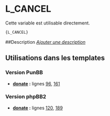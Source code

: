 # L_CANCEL


Cette variable est utilisable directement.

```html
{L_CANCEL}
```

##Description
[*Ajouter une description*](https://fa-tvars.appspot.com/var/L_CANCEL)

## Utilisations dans les templates

### Version PunBB
* __[donate](../tpl/var/punbb/donate.md#readme) :__ lignes [96](../tpl/src/punbb/donate.tpl#L96), [161](../tpl/src/punbb/donate.tpl#L161)

### Version phpBB2
* __[donate](../tpl/var/subsilver/donate.md#readme) :__ lignes [120](../tpl/src/subsilver/donate.tpl#L120), [189](../tpl/src/subsilver/donate.tpl#L189)